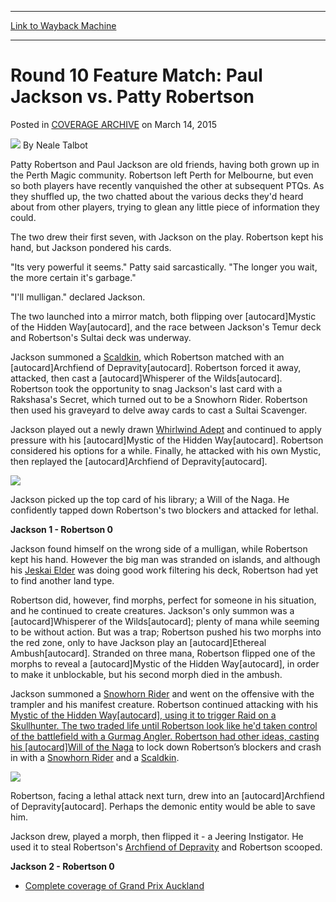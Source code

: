 
---
[Link to Wayback Machine](https://web.archive.org/web/20150318045652/http://magic.wizards.com/en/events/coverage/gpauc15/round-10-feature-match-paul-jackson-vs-patty-robertson-2015-03-14)

[_metadata_:author]:- "Neale Talbot"
[_metadata_:description]:- "Patty Robertson and Paul Jackson are old friends, having both grown up in the Perth Magic community. Robertson left Perth for Melbourne, but even so both players have recently vanquished the other at subsequent PTQs. As they shuffled up, the two chatted about the various decks they'd heard about from other players, trying to glean any little piece of information they could. The two drew their first seven, with Jackson on the play. Robertson kept his hand, but Jackson pondered his cards."
[_metadata_:generator]:- "Drupal 7 (http://drupal.org)"
[_metadata_:node]:- "354991"
[_metadata_:publish_date]:- "2015-03-14"
[_metadata_:source]:- "div-main-content"
[_metadata_:title]:- "Round 10 Feature Match: Paul Jackson vs. Patty Robertson"
[_metadata_:wayback_capture_timestamp]:- "2015-03-18 04:56:52"
[_metadata_:wayback_raw_url]:- "https://web.archive.org/web/20150318045652id_/http://magic.wizards.com/en/events/coverage/gpauc15/round-10-feature-match-paul-jackson-vs-patty-robertson-2015-03-14"
[_metadata_:wayback_url]:- "http://magic.wizards.com/en/events/coverage/gpauc15/round-10-feature-match-paul-jackson-vs-patty-robertson-2015-03-14"
---


Round 10 Feature Match: Paul Jackson vs. Patty Robertson
========================================================



 Posted in [COVERAGE ARCHIVE](/en/events/coverage)
 on March 14, 2015 






![](https://media.magic.wizards.com/styles/auth_small/public/images/person/Neale.jpg)
By Neale Talbot










Patty Robertson and Paul Jackson are old friends, having both grown up in the Perth Magic community. Robertson left Perth for Melbourne, but even so both players have recently vanquished the other at subsequent PTQs. As they shuffled up, the two chatted about the various decks they'd heard about from other players, trying to glean any little piece of information they could.


The two drew their first seven, with Jackson on the play. Robertson kept his hand, but Jackson pondered his cards.


"Its very powerful it seems." Patty said sarcastically. "The longer you wait, the more certain it's garbage."


"I'll mulligan." declared Jackson.


The two launched into a mirror match, both flipping over [autocard]Mystic of the Hidden Way[autocard], and the race between Jackson's Temur deck and Robertson's Sultai deck was underway.


Jackson summoned a [Scaldkin](http://gatherer.wizards.com/Pages/Card/Details.aspx?name=Scaldkin), which Robertson matched with an [autocard]Archfiend of Depravity[autocard]. Robertson forced it away, attacked, then cast a [autocard]Whisperer of the Wilds[autocard]. Robertson took the opportunity to snag Jackson's last card with a Rakshasa's Secret, which turned out to be a Snowhorn Rider. Robertson then used his graveyard to delve away cards to cast a Sultai Scavenger.


Jackson played out a newly drawn [Whirlwind Adept](http://gatherer.wizards.com/Pages/Card/Details.aspx?name=Whirlwind+Adept) and continued to apply pressure with his [autocard]Mystic of the Hidden Way[autocard]. Robertson considered his options for a while. Finally, he attacked with his own Mystic, then replayed the [autocard]Archfiend of Depravity[autocard].



![](https://media.wizards.com/2015/events/gpauc15/R10_Patty_Robertson.jpg)  



Jackson picked up the top card of his library; a Will of the Naga. He confidently tapped down Robertson's two blockers and attacked for lethal.



**Jackson 1 - Robertson 0**



Jackson found himself on the wrong side of a mulligan, while Robertson kept his hand. However the big man was stranded on islands, and although his [Jeskai Elder](http://gatherer.wizards.com/Pages/Card/Details.aspx?name=Jeskai+Elder) was doing good work filtering his deck, Robertson had yet to find another land type.


Robertson did, however, find morphs, perfect for someone in his situation, and he continued to create creatures. Jackson's only summon was a [autocard]Whisperer of the Wilds[autocard]; plenty of mana while seeming to be without action. But was a trap; Robertson pushed his two morphs into the red zone, only to have Jackson play an [autocard]Ethereal Ambush[autocard]. Stranded on three mana, Robertson flipped one of the morphs to reveal a [autocard]Mystic of the Hidden Way[autocard], in order to make it unblockable, but his second morph died in the ambush.


Jackson summoned a [Snowhorn Rider](http://gatherer.wizards.com/Pages/Card/Details.aspx?name=Snowhorn+Rider) and went on the offensive with the trampler and his manifest creature. Robertson continued attacking with his [Mystic of the Hidden Way[autocard], using it to trigger Raid on a Skullhunter. The two traded life until Robertson look like he'd taken control of the battlefield with a Gurmag Angler. Robertson had other ideas, casting his [autocard]Will of the Naga](http://gatherer.wizards.com/Pages/Card/Details.aspx?name=Mystic+of+the+Hidden+Way%5Bautocard%5D%2C+using+it+to+trigger+Raid+on+a+Skullhunter.+The+two+traded+life+until+Robertson+look+like+he%27d+taken+control+of+the+battlefield+with+a+Gurmag+Angler.+Robertson+had+other+ideas%2C+casting+his+%5Bautocard%5DWill+of+the+Naga) to lock down Robertson’s blockers and crash in with a [Snowhorn Rider](http://gatherer.wizards.com/Pages/Card/Details.aspx?name=Snowhorn+Rider) and a [Scaldkin](http://gatherer.wizards.com/Pages/Card/Details.aspx?name=Scaldkin).



![](https://media.wizards.com/2015/events/gpauc15/R10_Paul_Jackson.jpg)  



Robertson, facing a lethal attack next turn, drew into an [autocard]Archfiend of Depravity[autocard]. Perhaps the demonic entity would be able to save him.


Jackson drew, played a morph, then flipped it - a Jeering Instigator. He used it to steal Robertson's [Archfiend of Depravity](http://gatherer.wizards.com/Pages/Card/Details.aspx?name=Archfiend+of+Depravity) and Robertson scooped.



**Jackson 2 - Robertson 0**




* [Complete coverage of Grand Prix Auckland](/node/353206)

 




